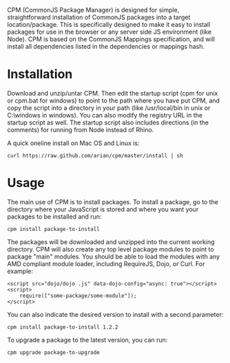 CPM (CommonJS Package Manager) is designed for simple, straightforward installation
of CommonJS packages into a target location/package. This is specifically designed to
make it easy to install packages for use in the browser or any server side JS
environment (like Node). CPM is based on the CommonJS Mappings specification,
and will install all dependencies listed in the dependencies or mappings hash.

# Installation

Download and unzip/untar CPM. Then edit the startup script (cpm for unix or cpm.bat
for windows) to point to the path where you have put CPM, and copy the script into
a directory in your path (like /usr/local/bin in unix or C:\windows in windows). You
can also modify the registry URL in the startup script as well. The startup script also
includes directions (in the comments) for running from Node instead of Rhino.

A quick oneline install on Mac OS and Linux is:

	curl https://raw.github.com/arian/cpm/master/install | sh

# Usage

The main use of CPM is to install packages. To install a package, go to the directory
where your JavaScript is stored and where you want your packages to be installed and run:

    cpm install package-to-install

The packages will be downloaded and unzipped into the current working directory. CPM
will also create any top level package modules to point to package "main" modules.
You should be able to load the modules with any AMD compliant module loader, including
RequireJS, Dojo, or Curl. For example:

    <script src="dojo/dojo .js" data-dojo-config="async: true"></script>
    <script>
        require(["some-package/some-module"]);
    </script>

You can also indicate the desired version to install with a second parameter:

    cpm install package-to-install 1.2.2

To upgrade a package to the latest version, you can run:

    cpm upgrade package-to-upgrade

